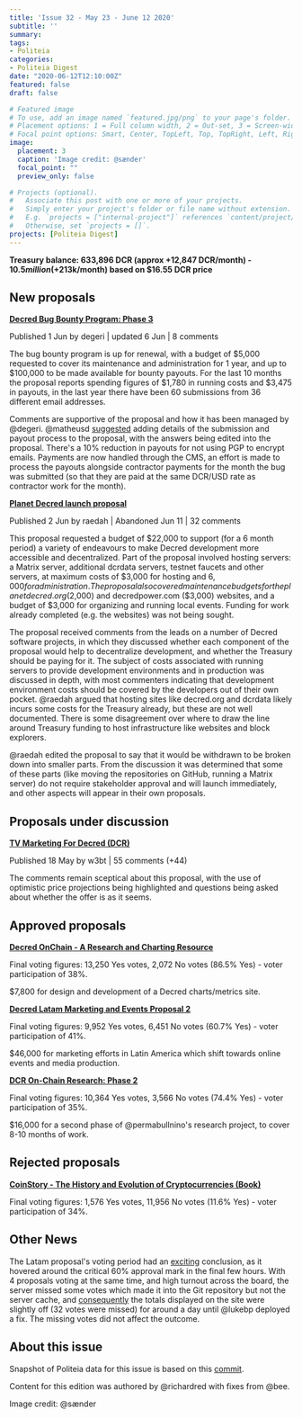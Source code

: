 ```yaml
---
title: 'Issue 32 - May 23 - June 12 2020'
subtitle: ''
summary: 
tags:
- Politeia
categories:
- Politeia Digest
date: "2020-06-12T12:10:00Z"
featured: false
draft: false

# Featured image
# To use, add an image named `featured.jpg/png` to your page's folder.
# Placement options: 1 = Full column width, 2 = Out-set, 3 = Screen-width
# Focal point options: Smart, Center, TopLeft, Top, TopRight, Left, Right, BottomLeft, Bottom, BottomRight
image:
  placement: 3
  caption: 'Image credit: @sænder'
  focal_point: ""
  preview_only: false

# Projects (optional).
#   Associate this post with one or more of your projects.
#   Simply enter your project's folder or file name without extension.
#   E.g. `projects = ["internal-project"]` references `content/project/deep-learning/index.md`.
#   Otherwise, set `projects = []`.
projects: [Politeia Digest]
---
```


**Treasury balance: 633,896 DCR (approx +12,847 DCR/month) - $10.5 million (+$213k/month) based on $16.55 DCR price**

## New proposals

**[Decred Bug Bounty Program: Phase 3](https://proposals.decred.org/proposals/2170df6af2cda7d048039d893cc8438b001577989441a33709820f56df7075c0)**

Published 1 Jun by degeri | updated 6 Jun | 8 comments

The bug bounty program is up for renewal, with a budget of $5,000 requested to cover its maintenance and administration for 1 year, and up to $100,000 to be made available for bounty payouts. For the last 10 months the proposal reports spending figures of $1,780 in running costs and $3,475 in payouts, in the last year there have been 60 submissions from 36 different email addresses.

Comments are supportive of the proposal and how it has been managed by @degeri. @matheusd [suggested](https://proposals.decred.org/proposals/2170df6af2cda7d048039d893cc8438b001577989441a33709820f56df7075c0/comments/1) adding details of the submission and payout process to the proposal, with the answers being edited into the proposal. There's a 10% reduction in payouts for not using PGP to encrypt emails. Payments are now handled through the CMS, an effort is made to process the payouts alongside contractor payments for the month the bug was submitted (so that they are paid at the same DCR/USD rate as contractor work for the month).

**[Planet Decred launch proposal](https://proposals.decred.org/proposals/6b7ba5b9b8fd37a7a842de5a3d891a3847adfe1816a7b052491ff999d7f65965)**

Published 2 Jun by raedah | Abandoned Jun 11 | 32 comments

This proposal requested a budget of $22,000 to support (for a 6 month period) a variety of endeavours to make Decred development more accessible and decentralized. Part of the proposal involved hosting servers: a Matrix server, additional dcrdata servers, testnet faucets and other servers, at maximum costs of $3,000 for hosting and $6,000 for administration. The proposal also covered maintenance budgets for the planetdecred.org ($2,000) and decredpower.com ($3,000) websites, and a budget of $3,000 for organizing and running local events. Funding for work already completed (e.g. the websites) was not being sought.

The proposal received comments from the leads on a number of Decred software projects, in which they discussed whether each component of the proposal would help to decentralize development, and whether the Treasury should be paying for it. The subject of costs associated with running servers to provide development environments and in production was discussed in depth, with most commenters indicating that development environment costs should be covered by the developers out of their own pocket. @raedah argued that hosting sites like decred.org and dcrdata likely incurs some costs for the Treasury already, but these are not well documented. There is some disagreement over where to draw the line around Treasury funding to host infrastructure like websites and block explorers.

@raedah edited the proposal to say that it would be withdrawn to be broken down into smaller parts. From the discussion it was determined that some of these parts (like moving the repositories on GitHub, running a Matrix server) do not require stakeholder approval and will launch immediately, and other aspects will appear in their own proposals.

## Proposals under discussion

**[TV Marketing For Decred (DCR)](https://proposals.decred.org/proposals/9eaafc20f206776e38642e272233390f351c5562c3835369a558cc7d7e341018)**

Published 18 May by w3bt | 55 comments (+44)

The comments remain sceptical about this proposal, with the use of optimistic price projections being highlighted and questions being asked about whether the offer is as it seems.

## Approved proposals

**[Decred OnChain - A Research and Charting Resource](https://proposals.decred.org/proposals/023091831f6434f743f3a317aacf8c73a123b30d758db854a2f294c0b3341bcc)**

Final voting figures: 13,250 Yes votes, 2,072 No votes (86.5% Yes) - voter participation of 38%.

$7,800 for design and development of a Decred charts/metrics site.

**[Decred Latam Marketing and Events Proposal 2](https://proposals.decred.org/proposals/3c02b677462d6d22d61bf786798e975b38df7a203c2467429d4ec91f75ef0c40)**

Final voting figures: 9,952 Yes votes, 6,451 No votes (60.7% Yes) - voter participation of 41%.

$46,000 for marketing efforts in Latin America which shift towards online events and media production.

**[DCR On-Chain Research: Phase 2](https://proposals.decred.org/proposals/68a32c1f36d24a17e5eb69d6d1b6adb587ca45c9c7e64e85c353e7dba7fca545)**

Final voting figures: 10,364 Yes votes, 3,566 No votes (74.4% Yes) - voter participation of 35%.

$16,000 for a second phase of @permabullnino's research project, to cover 8-10 months of work.

## Rejected proposals

**[CoinStory - The History and Evolution of Cryptocurrencies (Book)](https://proposals.decred.org/proposals/4affceb07f5b8126366e8b73ed3d164ebc010bc6fefba19375c4c2e2b252beb0)**

Final voting figures: 1,576 Yes votes, 11,956 No votes (11.6% Yes) - voter participation of 34%.

## Other News

The Latam proposal's voting period had an [exciting](https://twitter.com/elianhuesca/status/1270049855088574465) conclusion, as it hovered around the critical 60% approval mark in the final few hours. With 4 proposals voting at the same time, and high turnout across the board, the server missed some votes which made it into the Git repository but not the server cache, and [consequently](https://matrix.to/#/!MIGqWXfLFBwhipPKYL:decred.org/$15917288647126pELFC:decred.org) the totals displayed on the site were slightly off (32 votes were missed) for around a day until @lukebp deployed a fix. The missing votes did not affect the outcome.

## About this issue

Snapshot of Politeia data for this issue is based on this [commit](https://github.com/decred-proposals/mainnet/commit/bd11f737bfd8acadfe693420ab66ca9c02846dd6).

Content for this edition was authored by @richardred with fixes from @bee.

Image credit: @sænder

